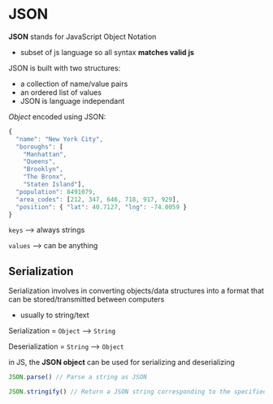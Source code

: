 # JSON

**JSON** stands for JavaScript Object Notation
- subset of js language so all syntax **matches valid js**

JSON is built with two structures:
- a collection of name/value pairs
- an ordered list of values
- JSON is language independant

*Object* encoded using JSON:

```javascript
{
  "name": "New York City",
  "boroughs": [
    "Manhattan",
    "Queens",
    "Brooklyn",
    "The Bronx",
    "Staten Island"],
  "population": 8491079,
  "area_codes": [212, 347, 646, 718, 917, 929],
  "position": { "lat": 40.7127, "lng": -74.0059 }
}
```
`keys`   --> always strings

`values` --> can be anything

## **Serialization**

Serialization involves in converting objects/data structures into a format that can be stored/transmitted between computers
- usually to string/text

Serialization   = `Object` --> `String`

Deserialization = `String` --> `Object`

in JS, the **JSON object** can be used for serializing and deserializing

```javascript
JSON.parse() // Parse a string as JSON

JSON.stringify() // Return a JSON string corresponding to the specified value
```